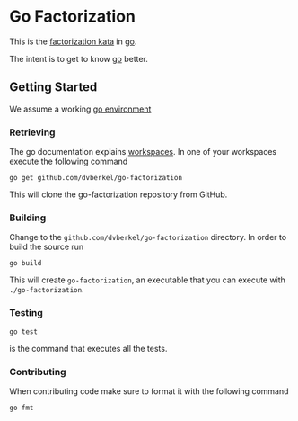 Go Factorization
================

This is the [factorization kata][1] in [go][2].

The intent is to get to know [go][2] better.

Getting Started
---------------

We assume a working [go environment][3]

### Retrieving

The go documentation explains [workspaces][4]. In one of your
workspaces execute the following command

    go get github.com/dvberkel/go-factorization

This will clone the go-factorization repository from GitHub.

### Building

Change to the `github.com/dvberkel/go-factorization` directory. In
order to build the source run

    go build

This will create `go-factorization`, an executable that you can
execute with `./go-factorization`.

### Testing

    go test

is the command that executes all the tests.

### Contributing

When contributing code make sure to format it with the following
command

    go fmt

[1]: http://en.wikipedia.org/wiki/Kata_%28programming%29 "Wikipedia on Programming Katas"
[2]: http://golang.org/ "Go Homepage"
[3]: http://golang.org/doc/install "Getting started with go"
[4]: http://golang.org/doc/code.html "How to write go code"